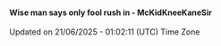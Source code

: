 #### Wise man says only fool rush in - McKidKneeKaneSir
Updated on 21/06/2025 - 01:02:11 (UTC) Time Zone
